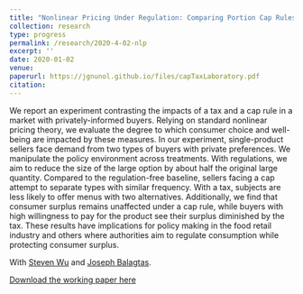 ```yaml
---
title: "Nonlinear Pricing Under Regulation: Comparing Portion Cap Rules and Taxes in the Laboratory"
collection: research
type: progress
permalink: /research/2020-4-02-nlp
excerpt: ''
date: 2020-01-02
venue: 
paperurl: https://jgnunol.github.io/files/capTaxLaboratory.pdf
citation: 
---
```


We report an experiment contrasting the impacts of a tax and a cap rule in a market with privately-informed buyers. Relying on standard nonlinear pricing theory, we evaluate the degree to which consumer choice and well-being are impacted by these measures. In our experiment, single-product sellers face demand from two types of buyers with private preferences. We manipulate the policy environment across treatments. With regulations, we aim to reduce the size of the large option by about half the original large quantity. Compared to the regulation-free baseline, sellers facing a cap attempt to separate types with similar frequency. With a tax, subjects are less likely to offer menus with two alternatives. Additionally, we find that consumer surplus remains unaffected under a cap rule, while buyers with high willingness to pay for the product see their surplus diminished by the tax. These results have implications for policy making in the food retail industry and others where authorities aim to regulate consumption while protecting consumer surplus.

With [Steven Wu](https://ag.purdue.edu/agecon/Pages/profile.aspx?strAlias=sywu) and [Joseph Balagtas](https://ag.purdue.edu/agecon/Pages/Profile.aspx?strAlias=balagtas).

[Download the working paper here](http://jgnunol.github.io/files/capTaxLaboratory.pdf)
